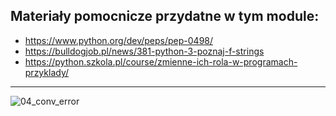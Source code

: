 ## Materiały pomocnicze przydatne w tym module:

* https://www.python.org/dev/peps/pep-0498/
* https://bulldogjob.pl/news/381-python-3-poznaj-f-strings
* https://python.szkola.pl/course/zmienne-ich-rola-w-programach-przyklady/

----
![04_conv_error](https://user-images.githubusercontent.com/5088643/141530079-321dba0c-954e-4a60-b758-57073cb293aa.png)
